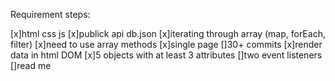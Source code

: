 Requirement steps:

[x]html css js
[x]publick api db.json
[x]iterating through array (map, forEach, filter)
[x]need to use array methods
[x]single page
[]30+ commits
[x]render data in html DOM
[x]5 objects with at least 3 attributes
[]two event listeners
[]read me
